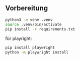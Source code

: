 


## Vorbereitung

```bash
python3 -m venv .venv
source .venv/bin/activate
pip install -r requirements.txt
```

für playright:

```bash
pip install playwright
python -m playwright install
```
